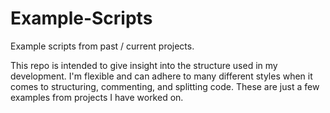 # Example-Scripts
Example scripts from past / current projects.

This repo is intended to give insight into the structure used in my development. I'm flexible and can adhere to many different styles when it comes to structuring, commenting, and splitting code. These are just a few examples from projects I have worked on.
